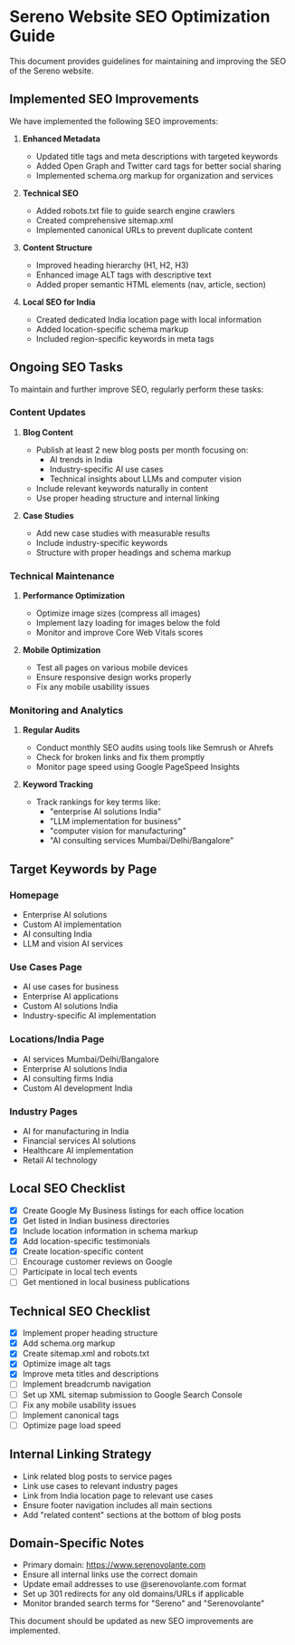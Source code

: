 # Sereno Website SEO Optimization Guide

This document provides guidelines for maintaining and improving the SEO of the Sereno website.

## Implemented SEO Improvements

We have implemented the following SEO improvements:

1. **Enhanced Metadata**
   - Updated title tags and meta descriptions with targeted keywords
   - Added Open Graph and Twitter card tags for better social sharing
   - Implemented schema.org markup for organization and services

2. **Technical SEO**
   - Added robots.txt file to guide search engine crawlers
   - Created comprehensive sitemap.xml
   - Implemented canonical URLs to prevent duplicate content

3. **Content Structure**
   - Improved heading hierarchy (H1, H2, H3)
   - Enhanced image ALT tags with descriptive text
   - Added proper semantic HTML elements (nav, article, section)

4. **Local SEO for India**
   - Created dedicated India location page with local information
   - Added location-specific schema markup
   - Included region-specific keywords in meta tags

## Ongoing SEO Tasks

To maintain and further improve SEO, regularly perform these tasks:

### Content Updates

1. **Blog Content**
   - Publish at least 2 new blog posts per month focusing on:
     - AI trends in India
     - Industry-specific AI use cases
     - Technical insights about LLMs and computer vision
   - Include relevant keywords naturally in content
   - Use proper heading structure and internal linking

2. **Case Studies**
   - Add new case studies with measurable results
   - Include industry-specific keywords
   - Structure with proper headings and schema markup

### Technical Maintenance

1. **Performance Optimization**
   - Optimize image sizes (compress all images)
   - Implement lazy loading for images below the fold
   - Monitor and improve Core Web Vitals scores

2. **Mobile Optimization**
   - Test all pages on various mobile devices
   - Ensure responsive design works properly
   - Fix any mobile usability issues

### Monitoring and Analytics

1. **Regular Audits**
   - Conduct monthly SEO audits using tools like Semrush or Ahrefs
   - Check for broken links and fix them promptly
   - Monitor page speed using Google PageSpeed Insights

2. **Keyword Tracking**
   - Track rankings for key terms like:
     - "enterprise AI solutions India"
     - "LLM implementation for business"
     - "computer vision for manufacturing"
     - "AI consulting services Mumbai/Delhi/Bangalore"

## Target Keywords by Page

### Homepage
- Enterprise AI solutions
- Custom AI implementation
- AI consulting India
- LLM and vision AI services

### Use Cases Page
- AI use cases for business
- Enterprise AI applications
- Custom AI solutions India
- Industry-specific AI implementation

### Locations/India Page
- AI services Mumbai/Delhi/Bangalore
- Enterprise AI solutions India
- AI consulting firms India
- Custom AI development India

### Industry Pages
- AI for manufacturing in India
- Financial services AI solutions
- Healthcare AI implementation
- Retail AI technology

## Local SEO Checklist

- [x] Create Google My Business listings for each office location
- [x] Get listed in Indian business directories
- [x] Include location information in schema markup
- [x] Add location-specific testimonials
- [x] Create location-specific content
- [ ] Encourage customer reviews on Google
- [ ] Participate in local tech events
- [ ] Get mentioned in local business publications

## Technical SEO Checklist

- [x] Implement proper heading structure
- [x] Add schema.org markup
- [x] Create sitemap.xml and robots.txt
- [x] Optimize image alt tags
- [x] Improve meta titles and descriptions
- [ ] Implement breadcrumb navigation
- [ ] Set up XML sitemap submission to Google Search Console
- [ ] Fix any mobile usability issues
- [ ] Implement canonical tags
- [ ] Optimize page load speed

## Internal Linking Strategy

- Link related blog posts to service pages
- Link use cases to relevant industry pages
- Link from India location page to relevant use cases
- Ensure footer navigation includes all main sections
- Add "related content" sections at the bottom of blog posts

## Domain-Specific Notes

- Primary domain: https://www.serenovolante.com
- Ensure all internal links use the correct domain
- Update email addresses to use @serenovolante.com format
- Set up 301 redirects for any old domains/URLs if applicable
- Monitor branded search terms for "Sereno" and "Serenovolante"

This document should be updated as new SEO improvements are implemented. 